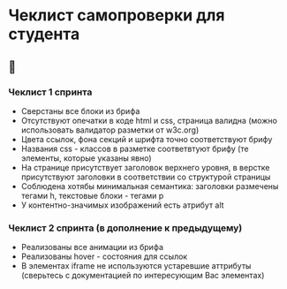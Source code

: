 # Чеклист самопроверки для студента
## :thinking:
### Чеклист 1 спринта

* Сверстаны все блоки из брифа
* Отсутствуют опечатки в коде html и css, страница валидна (можно использовать валидатор разметки от w3c.org)
* Цвета ссылок, фона секций и шрифта точно соответствуют брифу
* Названия css - классов в разметке соответвтуют брифу (те элементы, которые указаны явно)
* На странице присутствует заголовок верхнего уровня, в верстке присутствуют заголовки в соответствии со структурой страницы
* Соблюдена хотябы минимальная семантика: заголовки размечены тегами h, текстовые блоки - тегами p
* У контентно-значимых изображений есть атрибут alt

### Чеклист 2 спринта (в дополнение к предыдущему)
* Реализованы все анимации из брифа
* Реализованы hover - состояния для ссылок
* В элементах iframe не используются устаревшие аттрибуты (сверьтесь с документацией по интересующим Вас элементах)
